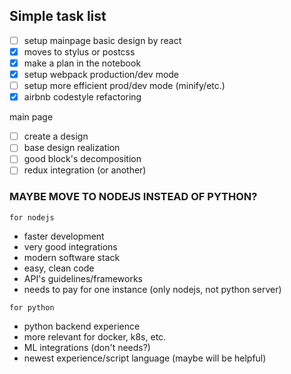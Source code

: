 
## Simple task list

- [ ] setup mainpage basic design by react
- [x] moves to stylus or postcss
- [x] make a plan in the notebook
- [x] setup webpack production/dev mode
- [ ] setup more efficient prod/dev mode (minify/etc.)
- [x] airbnb codestyle refactoring

main page

- [ ] create a design
- [ ] base design realization
- [ ] good block's decomposition
- [ ] redux integration (or another)

### MAYBE MOVE TO NODEJS INSTEAD OF PYTHON?

`for nodejs`

- faster development
- very good integrations
- modern software stack
- easy, clean code
- API's guidelines/frameworks
- needs to pay for one instance (only nodejs, not python server)

`for python`

- python backend experience
- more relevant for docker, k8s, etc.
- ML integrations (don't needs?)
- newest experience/script language (maybe will be helpful)
